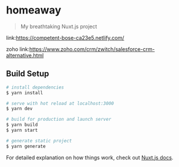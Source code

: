 # homeaway

> My breathtaking Nuxt.js project

link:https://competent-bose-ca23e5.netlify.com/

zoho link:https://www.zoho.com/crm/zwitch/salesforce-crm-alternative.html

## Build Setup

``` bash
# install dependencies
$ yarn install

# serve with hot reload at localhost:3000
$ yarn dev

# build for production and launch server
$ yarn build
$ yarn start

# generate static project
$ yarn generate
```

For detailed explanation on how things work, check out [Nuxt.js docs](https://nuxtjs.org).
